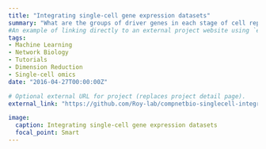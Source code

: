 ```yaml
---
title: "Integrating single-cell gene expression datasets"
summary: "What are the groups of driver genes in each stage of cell reprogramming?"
#An example of linking directly to an external project website using `external_link`.
tags:
- Machine Learning
- Network Biology
- Tutorials
- Dimension Reduction
- Single-cell omics
date: "2016-04-27T00:00:00Z"

# Optional external URL for project (replaces project detail page).
external_link: "https://github.com/Roy-lab/compnetbio-singlecell-integration"

image:
  caption: Integrating single-cell gene expression datasets
  focal_point: Smart
---
```

